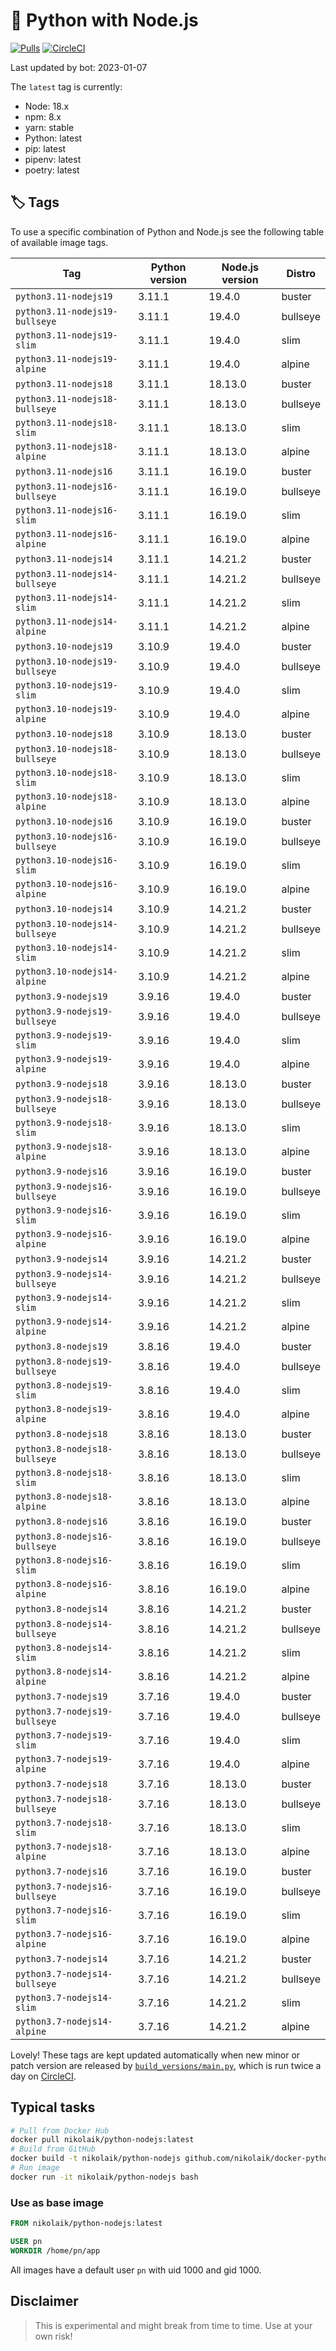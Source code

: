 # 🐳 Python with Node.js

[![Pulls](https://img.shields.io/docker/pulls/nikolaik/python-nodejs.svg?style=flat-square)](https://hub.docker.com/r/nikolaik/python-nodejs/)
[![CircleCI](https://img.shields.io/circleci/project/github/nikolaik/docker-python-nodejs.svg?style=flat-square)](https://circleci.com/gh/nikolaik/docker-python-nodejs)

Last updated by bot: 2023-01-07

The `latest` tag is currently:

- Node: 18.x
- npm: 8.x
- yarn: stable
- Python: latest
- pip: latest
- pipenv: latest
- poetry: latest

## 🏷 Tags

To use a specific combination of Python and Node.js see the following table of available image tags.

Tag | Python version | Node.js version | Distro
--- | --- | --- | ---
`python3.11-nodejs19` | 3.11.1 | 19.4.0 | buster
`python3.11-nodejs19-bullseye` | 3.11.1 | 19.4.0 | bullseye
`python3.11-nodejs19-slim` | 3.11.1 | 19.4.0 | slim
`python3.11-nodejs19-alpine` | 3.11.1 | 19.4.0 | alpine
`python3.11-nodejs18` | 3.11.1 | 18.13.0 | buster
`python3.11-nodejs18-bullseye` | 3.11.1 | 18.13.0 | bullseye
`python3.11-nodejs18-slim` | 3.11.1 | 18.13.0 | slim
`python3.11-nodejs18-alpine` | 3.11.1 | 18.13.0 | alpine
`python3.11-nodejs16` | 3.11.1 | 16.19.0 | buster
`python3.11-nodejs16-bullseye` | 3.11.1 | 16.19.0 | bullseye
`python3.11-nodejs16-slim` | 3.11.1 | 16.19.0 | slim
`python3.11-nodejs16-alpine` | 3.11.1 | 16.19.0 | alpine
`python3.11-nodejs14` | 3.11.1 | 14.21.2 | buster
`python3.11-nodejs14-bullseye` | 3.11.1 | 14.21.2 | bullseye
`python3.11-nodejs14-slim` | 3.11.1 | 14.21.2 | slim
`python3.11-nodejs14-alpine` | 3.11.1 | 14.21.2 | alpine
`python3.10-nodejs19` | 3.10.9 | 19.4.0 | buster
`python3.10-nodejs19-bullseye` | 3.10.9 | 19.4.0 | bullseye
`python3.10-nodejs19-slim` | 3.10.9 | 19.4.0 | slim
`python3.10-nodejs19-alpine` | 3.10.9 | 19.4.0 | alpine
`python3.10-nodejs18` | 3.10.9 | 18.13.0 | buster
`python3.10-nodejs18-bullseye` | 3.10.9 | 18.13.0 | bullseye
`python3.10-nodejs18-slim` | 3.10.9 | 18.13.0 | slim
`python3.10-nodejs18-alpine` | 3.10.9 | 18.13.0 | alpine
`python3.10-nodejs16` | 3.10.9 | 16.19.0 | buster
`python3.10-nodejs16-bullseye` | 3.10.9 | 16.19.0 | bullseye
`python3.10-nodejs16-slim` | 3.10.9 | 16.19.0 | slim
`python3.10-nodejs16-alpine` | 3.10.9 | 16.19.0 | alpine
`python3.10-nodejs14` | 3.10.9 | 14.21.2 | buster
`python3.10-nodejs14-bullseye` | 3.10.9 | 14.21.2 | bullseye
`python3.10-nodejs14-slim` | 3.10.9 | 14.21.2 | slim
`python3.10-nodejs14-alpine` | 3.10.9 | 14.21.2 | alpine
`python3.9-nodejs19` | 3.9.16 | 19.4.0 | buster
`python3.9-nodejs19-bullseye` | 3.9.16 | 19.4.0 | bullseye
`python3.9-nodejs19-slim` | 3.9.16 | 19.4.0 | slim
`python3.9-nodejs19-alpine` | 3.9.16 | 19.4.0 | alpine
`python3.9-nodejs18` | 3.9.16 | 18.13.0 | buster
`python3.9-nodejs18-bullseye` | 3.9.16 | 18.13.0 | bullseye
`python3.9-nodejs18-slim` | 3.9.16 | 18.13.0 | slim
`python3.9-nodejs18-alpine` | 3.9.16 | 18.13.0 | alpine
`python3.9-nodejs16` | 3.9.16 | 16.19.0 | buster
`python3.9-nodejs16-bullseye` | 3.9.16 | 16.19.0 | bullseye
`python3.9-nodejs16-slim` | 3.9.16 | 16.19.0 | slim
`python3.9-nodejs16-alpine` | 3.9.16 | 16.19.0 | alpine
`python3.9-nodejs14` | 3.9.16 | 14.21.2 | buster
`python3.9-nodejs14-bullseye` | 3.9.16 | 14.21.2 | bullseye
`python3.9-nodejs14-slim` | 3.9.16 | 14.21.2 | slim
`python3.9-nodejs14-alpine` | 3.9.16 | 14.21.2 | alpine
`python3.8-nodejs19` | 3.8.16 | 19.4.0 | buster
`python3.8-nodejs19-bullseye` | 3.8.16 | 19.4.0 | bullseye
`python3.8-nodejs19-slim` | 3.8.16 | 19.4.0 | slim
`python3.8-nodejs19-alpine` | 3.8.16 | 19.4.0 | alpine
`python3.8-nodejs18` | 3.8.16 | 18.13.0 | buster
`python3.8-nodejs18-bullseye` | 3.8.16 | 18.13.0 | bullseye
`python3.8-nodejs18-slim` | 3.8.16 | 18.13.0 | slim
`python3.8-nodejs18-alpine` | 3.8.16 | 18.13.0 | alpine
`python3.8-nodejs16` | 3.8.16 | 16.19.0 | buster
`python3.8-nodejs16-bullseye` | 3.8.16 | 16.19.0 | bullseye
`python3.8-nodejs16-slim` | 3.8.16 | 16.19.0 | slim
`python3.8-nodejs16-alpine` | 3.8.16 | 16.19.0 | alpine
`python3.8-nodejs14` | 3.8.16 | 14.21.2 | buster
`python3.8-nodejs14-bullseye` | 3.8.16 | 14.21.2 | bullseye
`python3.8-nodejs14-slim` | 3.8.16 | 14.21.2 | slim
`python3.8-nodejs14-alpine` | 3.8.16 | 14.21.2 | alpine
`python3.7-nodejs19` | 3.7.16 | 19.4.0 | buster
`python3.7-nodejs19-bullseye` | 3.7.16 | 19.4.0 | bullseye
`python3.7-nodejs19-slim` | 3.7.16 | 19.4.0 | slim
`python3.7-nodejs19-alpine` | 3.7.16 | 19.4.0 | alpine
`python3.7-nodejs18` | 3.7.16 | 18.13.0 | buster
`python3.7-nodejs18-bullseye` | 3.7.16 | 18.13.0 | bullseye
`python3.7-nodejs18-slim` | 3.7.16 | 18.13.0 | slim
`python3.7-nodejs18-alpine` | 3.7.16 | 18.13.0 | alpine
`python3.7-nodejs16` | 3.7.16 | 16.19.0 | buster
`python3.7-nodejs16-bullseye` | 3.7.16 | 16.19.0 | bullseye
`python3.7-nodejs16-slim` | 3.7.16 | 16.19.0 | slim
`python3.7-nodejs16-alpine` | 3.7.16 | 16.19.0 | alpine
`python3.7-nodejs14` | 3.7.16 | 14.21.2 | buster
`python3.7-nodejs14-bullseye` | 3.7.16 | 14.21.2 | bullseye
`python3.7-nodejs14-slim` | 3.7.16 | 14.21.2 | slim
`python3.7-nodejs14-alpine` | 3.7.16 | 14.21.2 | alpine

Lovely! These tags are kept updated automatically when new minor or patch version are released by [`build_versions/main.py`](./build_versions/main.py), which is run twice a day on [CircleCI](https://circleci.com/gh/nikolaik/docker-python-nodejs).

## Typical tasks

```bash
# Pull from Docker Hub
docker pull nikolaik/python-nodejs:latest
# Build from GitHub
docker build -t nikolaik/python-nodejs github.com/nikolaik/docker-python-nodejs
# Run image
docker run -it nikolaik/python-nodejs bash
```

### Use as base image

```Dockerfile
FROM nikolaik/python-nodejs:latest

USER pn
WORKDIR /home/pn/app
```

All images have a default user `pn` with uid 1000 and gid 1000.

## Disclaimer

> This is experimental and might break from time to time. Use at your own risk!
